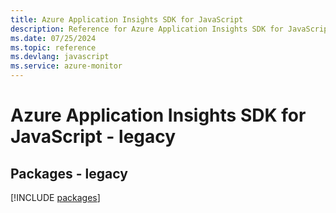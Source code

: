 ```yaml
---
title: Azure Application Insights SDK for JavaScript
description: Reference for Azure Application Insights SDK for JavaScript
ms.date: 07/25/2024
ms.topic: reference
ms.devlang: javascript
ms.service: azure-monitor
---
```

# Azure Application Insights SDK for JavaScript - legacy
## Packages - legacy
[!INCLUDE [packages](application-insights-index.md)]